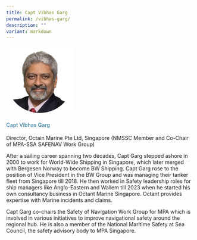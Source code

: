 ```yaml
---
title: Capt Vibhas Garg
permalink: /vibhas-garg/
description: ""
variant: markdown
---
```

<div class="row">
<div class="col is-3">
<img src="/images/Speakers/2024/New Images/Vibhas Garg.png">
</div>
<div class="col is-9 speaker-details">
<h4>Capt Vibhas Garg</h4>
<p> Director, Octain Marine Pte Ltd, Singapore (NMSSC Member and Co-Chair of MPA-SSA SAFENAV Work Group)<br>
</p>
<p>         

After a sailing career spanning two decades, Capt Garg stepped ashore in 2000 to work for World-Wide Shipping in Singapore, which later merged with Bergesen Norway to become BW Shipping. Capt Garg rose to the position of Vice President in the BW Group and was managing their tanker fleet from Singapore till 2018. He then worked in Safety leadership roles for ship managers like Anglo-Eastern and Wallem till 2023 when he started his own consultancy business in Octant Marine Singapore. Octant provides expertise with Marine incidents and claims.</p>
<p>          Capt Garg co-chairs the Safety of Navigation Work Group for MPA which is involved in various initiatives to improve navigational safety around the regional hub. He is also a member of the National Maritime Safety at Sea Council, the safety advisory body to MPA Singapore.</p>
</div>
</div>









<style type="text/css"> 
    	 .speaker-image-wrapper{
    height: 200px;
    width: 200px;
    border-radius: 50%;
    margin: 0 auto;
border: solid 3px #c1c1c1;
  }
    .is-left{
      text-align: left;
    }
    h4{
      font-weight: 500; 
      color: #337B9A !important;
    }
     .speaker-details p { text-align: justified; }
  </style>

